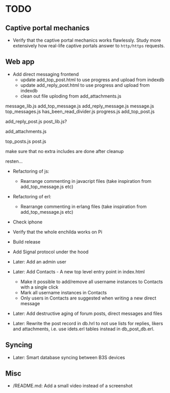 # TODO

## Captive portal mechanics

* Verify that the captive portal mechanics works flawlessly. Study more
  extensively how real-life captive portals answer to `http/https` requests.

## Web app

* Add direct messaging frontend
  * update add_top_post.html to use progress and upload from indexdb
  * update add_reply_post.html to use progress and upload from indexdb
  * clean out file uploding from add_attachments.js

message_lib.js
add_top_message.js
add_reply_message.js
message.js
top_messages.js
has_been_read_divider.js
progress.js
add_top_post.js




add_reply_post.js
  post_lib.js?


add_attachments.js


top_posts.js
post.js

make sure that no extra includes are done after cleanup

resten...

* Refactoring of js:
  * Rearrange commenting in javacript files (take inspiration from add_top_message.js etc)

* Refactoring of erl:
  * Rearrange commenting in erlang files (take inspiration from add_top_message.js etc)

* Check iphone

* Verify that the whole enchilda works on Pi

* Build release

* Add Signal protocol under the hood

* Later: Add an admin user
* Later: Add Contacts - A new top level entry point in index.html
  - Make it possible to add/remove all username instances to Contacts with a
    single click
  - Mark all username instances in Contacts
  - Only users in Contacts are suggested when writing a new direct message
* Later: Add destructive aging of forum posts, direct messages and files
* Later: Rewrite the post record in db.hrl to not use lists for replies, likers
  and attachments, i.e. use idets.erl tables instead in db_post_db.erl.

## Syncing

- Later: Smart database syncing between B3S devices

## Misc

- /README.md: Add a small video instead of a screenshot
